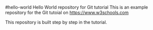 #hello-world
Hello World repository for Git tutorial
This is an example repository for the Git tutoial on https://www.w3schools.com

This repository is built step by step in the tutorial.
